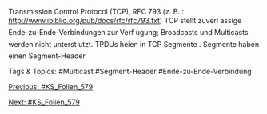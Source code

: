 Transmission Control Protocol (TCP), RFC 793
(z. B. : http://www.ibiblio.org/pub/docs/rfc/rfc793.txt)
TCP stellt zuverl assige Ende-zu-Ende-Verbindungen zur Verf ugung;
Broadcasts und Multicasts werden nicht unterst utzt.
TPDUs heien in TCP Segmente . Segmente haben einen Segment-Header

   Tags & Topics:
   #Multicast
   #Segment-Header
   #Ende-zu-Ende-Verbindung

[Previous: #KS_Folien_579](KS_Folien_579.md)

[Next: #KS_Folien_579](KS_Folien_579.md)